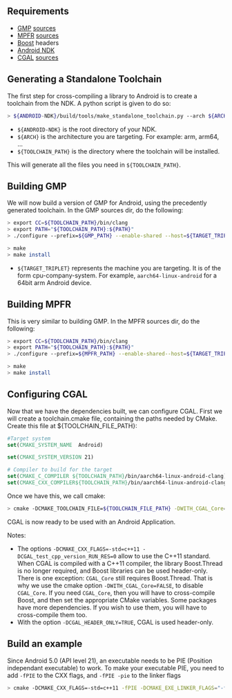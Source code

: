 ## Requirements

- [GMP] [sources][GMP sources]
- [MPFR] [sources][MPFR sources]
- [Boost] headers
- [Android NDK]
- [CGAL] [sources][CGAL sources]

[GMP]: https://gmplib.org/
[MPFR]: http://www.mpfr.org/
[Boost]: http://www.boost.org/
[Android NDK]: https://developer.android.com/ndk/downloads/index.html
[CGAL]: https://www.cgal.org/

[GMP sources]: https://gmplib.org/#DOWNLOAD
[MPFR sources]: http://www.mpfr.org/mpfr-current/#download
[CGAL sources]: https://www.cgal.org/download/last

## Generating a Standalone Toolchain
The first step for cross-compiling a library to Android is to create a toolchain from the NDK. 
A python script is given to do so:
```bash
> ${ANDROID-NDK}/build/tools/make_standalone_toolchain.py --arch ${ARCH} --install-dir ${TOOLCHAIN_PATH}
```
- `${ANDROID-NDK}` is the root directory of your NDK.
- `${ARCH}` is the architecture you are targeting. For example: arm, arm64, ...
- `${TOOLCHAIN_PATH}` is the directory where the toolchain will be installed.


This will generate all the files you need in `${TOOLCHAIN_PATH}`.

## Building GMP
We will now build a version of GMP for Android, using the precedently generated toolchain.
In the GMP sources dir, do the following:
```bash
> export CC=${TOOLCHAIN_PATH}/bin/clang
> export PATH="${TOOLCHAIN_PATH}:${PATH}"
> ./configure --prefix=${GMP_PATH} --enable-shared --host=${TARGET_TRIPLET}

> make
> make install
```
- `${TARGET_TRIPLET}` represents the machine you are targeting. It is of the form cpu-company-system. For example, `aarch64-linux-android` for a 64bit arm Android device.

## Building MPFR
This is very similar to building GMP. 
In the MPFR sources dir, do the following:

```bash
> export CC=${TOOLCHAIN_PATH}/bin/clang
> export PATH="${TOOLCHAIN_PATH}:${PATH}"
> ./configure --prefix=${MPFR_PATH} --enable-shared--host=${TARGET_TRIPLET} --with-gmp=${GMP_PATH}

> make
> make install
```

## Configuring CGAL
Now that we have the dependencies built, we can configure CGAL.
First we will create a toolchain.cmake file, containing the paths needed by CMake.
Create this file at ${TOOLCHAIN_FILE_PATH}:
```cmake
#Target system
set(CMAKE_SYSTEM_NAME  Android)

set(CMAKE_SYSTEM_VERSION 21)

# Compiler to build for the target
set(CMAKE_C_COMPILER ${TOOLCHAIN_PATH}/bin/aarch64-linux-android-clang)
set(CMAKE_CXX_COMPILER${TOOLCHAIN_PATH}/bin/aarch64-linux-android-clang++)
```

Once we have this, we call cmake:
```bash
> cmake -DCMAKE_TOOLCHAIN_FILE=${TOOLCHAIN_FILE_PATH} -DWITH_CGAL_Core=FALSE  -DCMAKE_CXX_FLAGS=-std=c++11 -DCGAL_test_cpp_version_RUN_RES=0 -DGMP_INCLUDE_DIR=${GMP_PATH}/include -DGMP_LIBRARIES=${GMP_PATH}/lib/libgmp.so -DMPFR_INCLUDE_DIR=${MPFR_PATH}/include -DMPFR_LIBRARIES=${MPFR_PATH}/lib/libgmp.so -DBOOST_INCLUDE_DIR=${BOOST_INCLUDE_PATH} -DCGAL_HEADER_ONLY=TRUE
```
CGAL is now ready to be used with an Android Application. 

Notes:
- The options `-DCMAKE_CXX_FLAGS=-std=c++11 -DCGAL_test_cpp_version_RUN_RES=0` allow to use the C++11 standard. When CGAL is compiled with a C++11 compiler, the library Boost.Thread is no longer required, and Boost libraries can be used header-only. There is one exception: `CGAL_Core` still requires Boost.Thread. That is why we use the cmake option `-DWITH_CGAL_Core=FALSE`, to disable `CGAL_Core`. If you need `CGAL_Core`, then you will have to cross-compile Boost, and then set the appropriate CMake variables. Some packages have more dependencies. If you wish to use them, you will have to cross-compile them too.
- With the option `-DCGAL_HEADER_ONLY=TRUE`, CGAL is used header-only.

## Build an example

Since Android 5.0 (API level 21), an executable needs to be PIE (Position independant executable) to work. To make your executable PIE, you need to add `-fPIE` to the CXX flags, and `-fPIE -pie` to the linker flags

```bash
> cmake -DCMAKE_CXX_FLAGS=-std=c++11 -fPIE -DCMAKE_EXE_LINKER_FLAGS="-fPIE -pie" .
```
